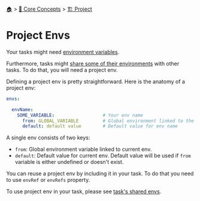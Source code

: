 <!--startTocHeader-->
[🏠](../../README.md) > [🧠 Core Concepts](../README.md) > [🏗️ Project](README.md)
# Project Envs
<!--endTocHeader-->


Your tasks might need [environment variables](./task/task-envs/README.md).

Furthermore, tasks might [share some of their environments](./tasks/task-envs/shared-envs.md) with other tasks. To do that, you will need a project env.

Defining a project env is pretty straightforward. Here is the anatomy of a project env:

```yaml
envs:

  envName:
    SOME_VARIABLE:                  # Your env name
      from: GLOBAL_VARIABLE         # Global environment linked to the env name
      default: default value        # Default value for env name
```

A single env consists of two keys:

* `from`: Global environment variable linked to current env.
* `default`: Default value for current env. Default value will be used if `from` variable is either undefined or doesn't exist.

You can reuse a project env by including it in your task. To do that you need to use `envRef` or `envRefs` property.

To use project env in your task, please see [task's shared envs](./task/task-envs/shared-envs.md).


<!--startTocSubTopic-->
<!--endTocSubTopic-->